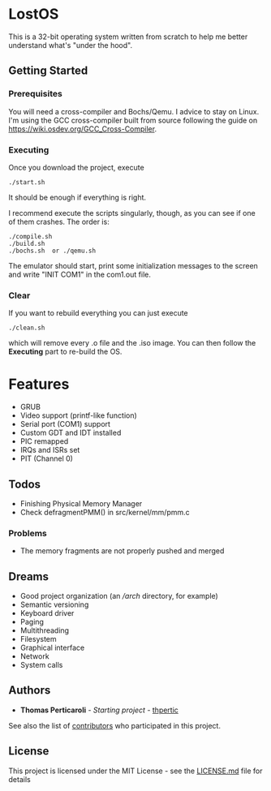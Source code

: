 # LostOS

This is a 32-bit operating system written from scratch to help me better understand what's "under the hood".

## Getting Started

### Prerequisites

You will need a cross-compiler and Bochs/Qemu. I advice to stay on Linux.
I'm using the GCC cross-compiler built from source following the guide on https://wiki.osdev.org/GCC_Cross-Compiler.

### Executing

Once you download the project, execute
```
./start.sh
```
It should be enough if everything is right.

I recommend execute the scripts singularly, though, as you can see if one of them crashes.
The order is:
```
./compile.sh
./build.sh
./bochs.sh  or ./qemu.sh
```
The emulator should start, print some initialization messages to the screen and write "INIT COM1" in the com1.out file.

### Clear
If you want to rebuild everything you can just execute
```
./clean.sh
```
which will remove every .o file and the .iso image. 
You can then follow the **Executing** part to re-build the OS.

# Features

 - GRUB
 - Video support (printf-like function)
 - Serial port (COM1) support
 - Custom GDT and IDT installed
 - PIC remapped 
 - IRQs and ISRs set
 - PIT (Channel 0)

## Todos

 - Finishing Physical Memory Manager
 - Check defragmentPMM() in src/kernel/mm/pmm.c

### Problems
 
 - The memory fragments are not properly pushed and merged

## Dreams
 - Good project organization (an */arch* directory, for example)
 - Semantic versioning
 - Keyboard driver
 - Paging
 - Multithreading
 - Filesystem
 - Graphical interface
 - Network
 - System calls

## Authors

* **Thomas Perticaroli** - *Starting project* - [thpertic](https://github.com/thpertic)

See also the list of [contributors](https://github.com/your/project/contributors) who participated in this project.

## License

This project is licensed under the MIT License - see the [LICENSE.md](LICENSE.md) file for details